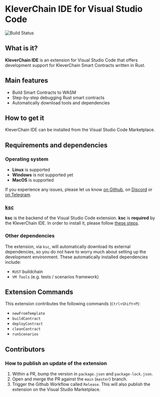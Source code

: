 # KleverChain IDE for Visual Studio Code

![Build Status](https://github.com/klever-io/kvm-ide-vscode/actions/workflows/build.yml/badge.svg)

## What is it?

**KleverChain IDE** is an extension for Visual Studio Code that offers development support for KleverChain Smart Contracts written in Rust.

## Main features

 - Build Smart Contracts to WASM
 - Step-by-step debugging Rust smart contracts
 - Automatically download tools and dependencies
 <!-- - Rust debugger support for managed types - see [the installation guide](#installing-the-rust-debugger-pretty-printer-script) -->

## How to get it

KleverChain IDE can be installed from the Visual Studio Code Marketplace.

## Requirements and dependencies

### Operating system

 - **Linux** is supported
 - **Windows** is not supported yet
 - **MacOS** is supported

If you experience any issues, please let us know [on Github](https://github.com/klever-io/kvm-ide-vscode/issues), on [Discord](http://discord.gg/klever_io) or [on Telegram](https://t.me/klever_io).

### [ksc](https://github.com/klever-io/klever-vm-sdk-rs)

**ksc** is the backend of the Visual Studio Code extension. **ksc** is **required** by the KleverChain IDE. In order to install it, please follow [these steps](https://docs.klever.org).

### Other dependencies

The extension, via `ksc`, will automatically download its external dependencies, so you do not have to worry much about setting up the development environment. These automatically installed dependencies include:

* `RUST` buildchain
* `VM Tools` (e.g. tests / scenarios framework)

## Extension Commands

This extension contributes the following commands (`Ctrl+Shift+P`):

* `newFromTemplate`
* `buildContract`
* `deployContract`
* `cleanContract`
* `runScenarios`

<!-- ## Installing the rust debugger pretty printer script

The rust debugger pretty printer script for LLDB allows proper viewing of managed types (BigUint, ManagedBuffer etc.) when debugging smart contract rust tests.

Prerequisites: First, make sure that the [CodeLLDB](https://github.com/vadimcn/vscode-lldb) extension is installed. This can be done directly from Visual Studio Code extensions menu.

Then, from Visual Studio Code open the command menu via `Ctrl+Shift+P` and run `KleverChain: Install the rust debugger pretty printer script`. If this option isn't present, make sure you have the latest version of the `KleverChain` Visual Studio Code extension.

You will be prompted for the repository, branch and path for the pretty printer script. Simply leave the options blank in order to install the latest version of the script from mx-sdk-rs. -->

## Contributors

### How to publish an update of the extension

1. Within a PR, bump the version in `package.json` and `package-lock.json`.
2. Open and merge the PR against the `main` (`master`) branch.
3. Trigger the Github Workflow called `Release`. This will also publish the extension on the Visual Studio Marketplace.
